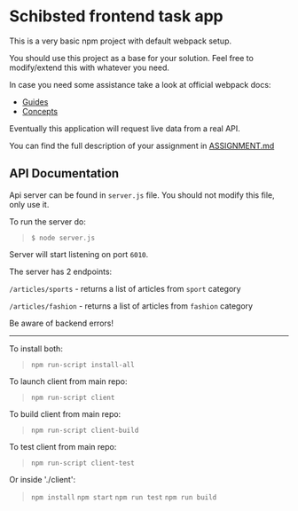 # Schibsted frontend task app

This is a very basic npm project with default webpack setup.

You should use this project as a base for your solution.
Feel free to modify/extend this with whatever you need.

In case you need some assistance take a look at official webpack docs:
 - [Guides](https://webpack.js.org/guides/) 
 - [Concepts](https://webpack.js.org/concepts/)

Eventually this application will request live data from a real API.

You can find the full description of your assignment in [ASSIGNMENT.md](ASSIGNMENT.md)

## API Documentation
Api server can be found in `server.js` file. You should not modify this file, only use it.

To run the server do:
> `$ node server.js`

Server will start listening on port `6010`.

The server has 2 endpoints:

`/articles/sports` - returns a list of articles from `sport` category

`/articles/fashion` - returns a list of articles from `fashion` category

Be aware of backend errors!

--------------------------------------------
To install both:
> `npm run-script install-all`

To launch client from main repo:
> `npm run-script client`

To build client from main repo:
> `npm run-script client-build`

To test client from main repo:
> `npm run-script client-test`

Or inside './client':

> `npm install`
> `npm start`
> `npm run test`
> `npm run build`